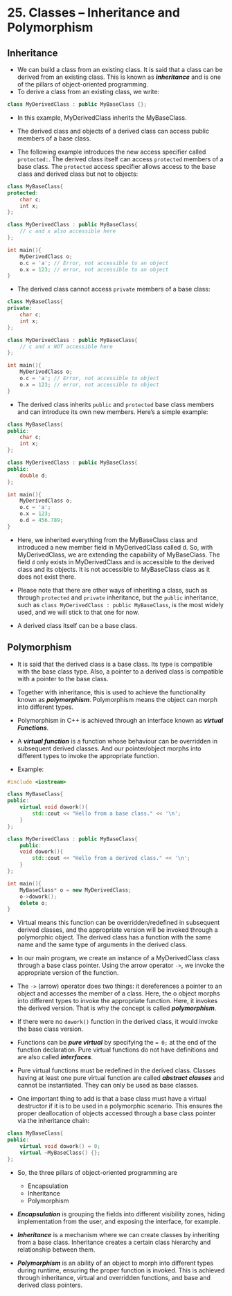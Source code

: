 # 25. Classes – Inheritance and Polymorphism

## Inheritance

- We can build a class from an existing class. It is said that a class can be derived from an existing class. This is known as ***inheritance*** and is one of the pillars of object-oriented programming.
-  To derive a class from an existing class, we write:
```cpp
class MyDerivedClass : public MyBaseClass {};
```

- In this example, MyDerivedClass inherits the MyBaseClass.
- The derived class and objects of a derived class can access public members of a base class.

- The following example introduces the new access specifier called `protected:`. The derived class itself can access `protected` members of a base class. The `protected` access specifier allows access to the base class and derived class but not to objects:
```cpp
class MyBaseClass{
protected:
	char c;
	int x;
};

class MyDerivedClass : public MyBaseClass{
	// c and x also accessible here
};

int main(){
	MyDerivedClass o;
	o.c = 'a'; // Error, not accessible to an object
	o.x = 123; // error, not accessible to an object
}
```

- The derived class cannot access `private` members of a base class:
```cpp
class MyBaseClass{
private:
	char c;
	int x;
};

class MyDerivedClass : public MyBaseClass{
	// c and x NOT accessible here
};

int main(){
	MyDerivedClass o;
	o.c = 'a'; // Error, not accessible to object
	o.x = 123; // error, not accessible to object
}
```

- The derived class inherits `public` and `protected` base class members and can introduce its own new members. Here’s a simple example:
```cpp
class MyBaseClass{
public:
	char c;
	int x;
};

class MyDerivedClass : public MyBaseClass{
public:
	double d;
};

int main(){
	MyDerivedClass o;
	o.c = 'a';
	o.x = 123;
	o.d = 456.789;
}
```

- Here, we inherited everything from the MyBaseClass class and introduced a new member field in MyDerivedClass called d. So, with MyDerivedClass, we are extending the capability of MyBaseClass. The field `d` only exists in MyDerivedClass and is accessible to the derived class and its objects. It is not accessible to MyBaseClass class as it does not exist there.

- Please note that there are other ways of inheriting a class, such as through `protected` and `private` inheritance, but the `public` inheritance, such as `class MyDerivedClass : public MyBaseClass`, is the most widely used, and we will stick to that one for now.
- A derived class itself can be a base class.
## Polymorphism

- It is said that the derived class is a base class. Its type is compatible with the base class type. Also, a pointer to a derived class is compatible with a pointer to the base class.
- Together with inheritance, this is used to achieve the functionality known as ***polymorphism***. Polymorphism means the object can morph into different types.

- Polymorphism in C++ is achieved through an interface known as ***virtual Functions***. 
- A ***virtual function*** is a function whose behaviour can be overridden in subsequent derived classes. And our pointer/object morphs into different types to invoke the appropriate function. 
- Example:
```cpp
#include <iostream>

class MyBaseClass{
public:
	virtual void dowork(){
		std::cout << "Hello from a base class." << '\n';
	}
};

class MyDerivedClass : public MyBaseClass{
	public:
	void dowork(){
		std::cout << "Hello from a derived class." << '\n';
	}
};

int main(){
	MyBaseClass* o = new MyDerivedClass;
	o->dowork();
	delete o;
}
```

- Virtual means this function can be overridden/redefined in subsequent derived classes, and the appropriate version will be invoked through a polymorphic object. The derived class has a function with the same name and the same type of arguments in the derived class.

- In our main program, we create an instance of a MyDerivedClass class through a base class pointer. Using the arrow operator `->`, we invoke the appropriate version of the function. 
- The `->` (arrow) operator does two things: it dereferences a pointer to an object and accesses the member of a class. Here, the o object morphs into different types to invoke the appropriate function. Here, it invokes the derived version. That is why the concept is called ***polymorphism***.
- If there were no `dowork()` function in the derived class, it would invoke the base class version.

- Functions can be ***pure virtual*** by specifying the `= 0;` at the end of the function declaration. Pure virtual functions do not have definitions and are also called ***interfaces***.
- Pure virtual functions must be redefined in the derived class. Classes having at least one pure virtual function are called ***abstract classes*** and cannot be instantiated. They can only be used as base classes.

- One important thing to add is that a base class must have a virtual destructor if it is to be used in a polymorphic scenario. This ensures the proper deallocation of objects accessed through a base class pointer via the inheritance chain:
```cpp
class MyBaseClass{
public:
	virtual void dowork() = 0;
	virtual ~MyBaseClass() {};
};
```

- So, the three pillars of object-oriented programming are
	- Encapsulation
	- Inheritance
	- Polymorphism

- ***Encapsulation*** is grouping the fields into different visibility zones, hiding implementation from the user, and exposing the interface, for example.
- ***Inheritance*** is a mechanism where we can create classes by inheriting from a base class. Inheritance creates a certain class hierarchy and relationship between them.
- ***Polymorphism*** is an ability of an object to morph into different types during runtime, ensuring the proper function is invoked. This is achieved through inheritance, virtual and overridden functions, and base and derived class pointers.